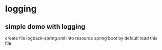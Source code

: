 # logging
simple domo with logging
------------------------------
create file logback-spring.xml into resource
spring boot by default read this file 

